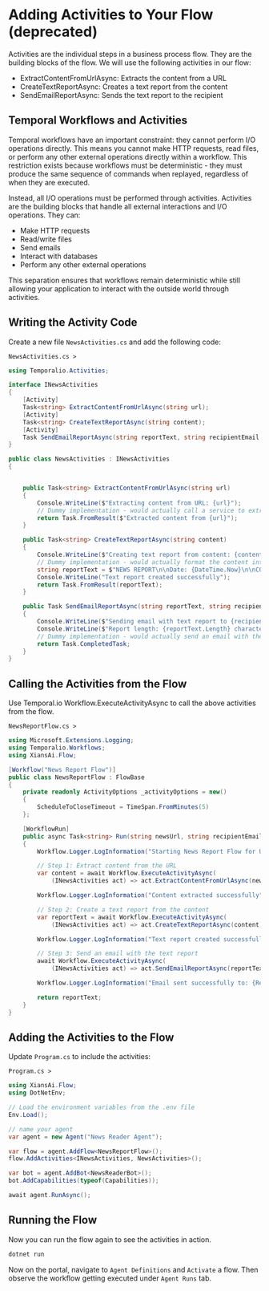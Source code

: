 # Adding Activities to Your Flow (deprecated)

Activities are the individual steps in a business process flow. They are the building blocks of the flow. We will use the following activities in our flow:

- ExtractContentFromUrlAsync: Extracts the content from a URL
- CreateTextReportAsync: Creates a text report from the content
- SendEmailReportAsync: Sends the text report to the recipient

## Temporal Workflows and Activities

Temporal workflows have an important constraint: they cannot perform I/O operations directly. This means you cannot make HTTP requests, read files, or perform any other external operations directly within a workflow. This restriction exists because workflows must be deterministic - they must produce the same sequence of commands when replayed, regardless of when they are executed.

Instead, all I/O operations must be performed through activities. Activities are the building blocks that handle all external interactions and I/O operations. They can:

- Make HTTP requests
- Read/write files
- Send emails
- Interact with databases
- Perform any other external operations

This separation ensures that workflows remain deterministic while still allowing your application to interact with the outside world through activities.

## Writing the Activity Code

Create a new file `NewsActivities.cs` and add the following code:

`NewsActivities.cs >`

```csharp
using Temporalio.Activities;

interface INewsActivities
{
    [Activity]
    Task<string> ExtractContentFromUrlAsync(string url);
    [Activity]
    Task<string> CreateTextReportAsync(string content);
    [Activity]
    Task SendEmailReportAsync(string reportText, string recipientEmail = "recipient@example.com");
}

public class NewsActivities : INewsActivities
{


    public Task<string> ExtractContentFromUrlAsync(string url)
    {
        Console.WriteLine($"Extracting content from URL: {url}");
        // Dummy implementation - would actually call a service to extract content
        return Task.FromResult($"Extracted content from {url}");
    }

    public Task<string> CreateTextReportAsync(string content)
    {
        Console.WriteLine($"Creating text report from content: {content.Substring(0, Math.Min(50, content.Length))}");
        // Dummy implementation - would actually format the content into a report
        string reportText = $"NEWS REPORT\n\nDate: {DateTime.Now}\n\nCONTENT:\n{content}\n\nEND OF REPORT";
        Console.WriteLine("Text report created successfully");
        return Task.FromResult(reportText);
    }

    public Task SendEmailReportAsync(string reportText, string recipientEmail = "recipient@example.com")
    {
        Console.WriteLine($"Sending email with text report to {recipientEmail}");
        Console.WriteLine($"Report length: {reportText.Length} characters");
        // Dummy implementation - would actually send an email with the report text
        return Task.CompletedTask;
    }
}

```

## Calling the Activities from the Flow

Use Temporal.io Workflow.ExecuteActivityAsync to call the above activities from the flow.

`NewsReportFlow.cs >`

```csharp
using Microsoft.Extensions.Logging;
using Temporalio.Workflows;
using XiansAi.Flow;

[Workflow("News Report Flow")]
public class NewsReportFlow : FlowBase
{
    private readonly ActivityOptions _activityOptions = new()
    {
        ScheduleToCloseTimeout = TimeSpan.FromMinutes(5)
    };

    [WorkflowRun]
    public async Task<string> Run(string newsUrl, string recipientEmail)
    {
        Workflow.Logger.LogInformation("Starting News Report Flow for URL: {Url}", newsUrl);

        // Step 1: Extract content from the URL
        var content = await Workflow.ExecuteActivityAsync(
            (INewsActivities act) => act.ExtractContentFromUrlAsync(newsUrl), _activityOptions);

        Workflow.Logger.LogInformation("Content extracted successfully");

        // Step 2: Create a text report from the content
        var reportText = await Workflow.ExecuteActivityAsync(
            (INewsActivities act) => act.CreateTextReportAsync(content), _activityOptions);

        Workflow.Logger.LogInformation("Text report created successfully");

        // Step 3: Send an email with the text report
        await Workflow.ExecuteActivityAsync(
            (INewsActivities act) => act.SendEmailReportAsync(reportText, recipientEmail), _activityOptions);

        Workflow.Logger.LogInformation("Email sent successfully to: {RecipientEmail}", recipientEmail);

        return reportText;
    }
}
```

## Adding the Activities to the Flow

Update `Program.cs` to include the activities:

`Program.cs >`

```csharp
using XiansAi.Flow;
using DotNetEnv;

// Load the environment variables from the .env file
Env.Load();

// name your agent
var agent = new Agent("News Reader Agent");

var flow = agent.AddFlow<NewsReportFlow>();
flow.AddActivities<INewsActivities, NewsActivities>();

var bot = agent.AddBot<NewsReaderBot>();
bot.AddCapabilities(typeof(Capabilities));

await agent.RunAsync();
```

## Running the Flow

Now you can run the flow again to see the activities in action.

```bash
dotnet run
```

Now on the portal, navigate to `Agent Definitions` and `Activate` a flow. Then observe the workflow getting executed under `Agent Runs` tab.
